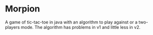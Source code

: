 # Morpion
A game of tic-tac-toe in java with an algorithm to play against or a two-players mode. The algorithm has problems in v1 and little less in v2.
